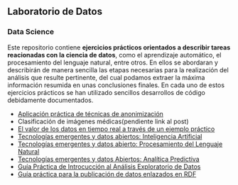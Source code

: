 ## Laboratorio de Datos

### Data Science

Este repositorio contiene **ejercicios prácticos orientados a describir tareas reacionadas con la ciencia de datos**, como el aprendizaje automático, el procesamiento del lenguaje natural, entre otros. En ellos se abordaran y describirán de manera sencilla las etapas necesarias para la realización del análisis que resulte pertinente, del cual podamos extraer la máxima información resumida en unas conclusiones finales. En cada uno de estos ejercicios prácticos se han utilizado sencillos desarrollos de código debidamente documentados. 

* [Aplicación práctica de técnicas de anonimización](https://datos.gob.es/es/documentacion/introduccion-la-anonimizacion-de-datos-tecnicas-y-casos-practicos)
* Clasificación de imágenes médicas(pendiente link al post)
 * [El valor de los datos en tiempo real a través de un ejemplo práctico](https://datos.gob.es/es/blog/el-valor-de-los-datos-en-tiempo-real-traves-de-un-ejemplo-practico)
 * [Tecnologías emergentes y datos abiertos: Inteligencia Artificial](https://datos.gob.es/es/documentacion/tecnologias-emergentes-y-datos-abiertos-inteligencia-artificial)
 * [Tecnologías emergentes y datos abierto: Procesamiento del Lenguaje Natural](https://datos.gob.es/es/documentacion/tecnologias-emergentes-y-datos-abiertos-procesamiento-del-lenguaje-natural)
 * [Tecnologías emergentes y datos Abiertos: Analítica Predictiva](https://datos.gob.es/es/documentacion/tecnologias-emergentes-y-datos-abiertos-analitica-predictiva)
 * [Guía Práctica de Introcucción al Análisis Exploratorio de Datos](https://datos.gob.es/es/documentacion/guia-practica-de-introduccion-al-analisis-exploratorio-de-datos)
* [Guía práctica para la publicación de datos enlazados en RDF](https://datos.gob.es/es/documentacion/guia-practica-para-la-publicacion-de-datos-enlazados-en-rdf)
